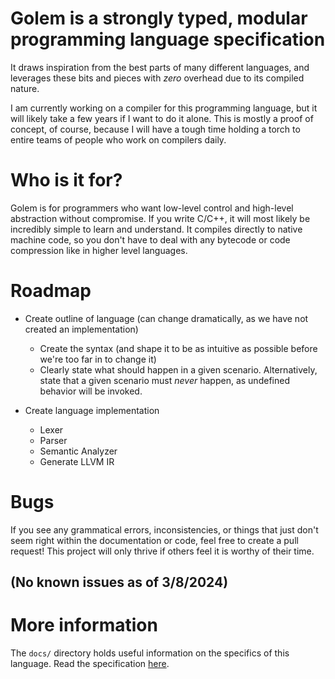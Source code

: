 # Golem is a strongly typed, modular programming language specification
It draws inspiration from the best parts of many different languages, and leverages these bits and pieces with *zero* overhead due to its compiled nature.

I am currently working on a compiler for this programming language, but it will likely take a few years if I want to do it alone.
This is mostly a proof of concept, of course, because I will have a tough time holding a torch to entire teams of people who work on compilers daily.

# Who is it for?
Golem is for programmers who want low-level control and high-level abstraction without compromise. If you write C/C++, it will most likely be incredibly simple to learn and understand.
It compiles directly to native machine code, so you don't have to deal with any bytecode or code compression like in higher level languages.

# Roadmap
- Create outline of language (can change dramatically, as we have not created an implementation)
  - Create the syntax (and shape it to be as intuitive as possible before we're too far in to change it)
  - Clearly state what should happen in a given scenario. Alternatively, state that a given scenario must *never* happen, as undefined behavior will be invoked.

- Create language implementation
  - Lexer
  - Parser
  - Semantic Analyzer
  - Generate LLVM IR

# Bugs
If you see any grammatical errors, inconsistencies, or things that just don't seem right within the documentation or code, feel free to create a pull request!
This project will only thrive if others feel it is worthy of their time.

## (No known issues as of 3/8/2024)

# More information
The `docs/` directory holds useful information on the specifics of this language. Read the specification [here](https://github.com/GregWaters/Golem/blob/master/docs/specification.md).
